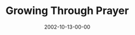 ---
layout: message
category: message
series: "The Art of Growth"
title: "Growing Through Prayer"
date: 2002-10-13-00-00
message_id: 260
audio: "http://s3.amazonaws.com/crossroadsaudiomessages/Growing%20Through%20Prayer.mp3"
audio-duration: "36:57"
flag: "N"
---